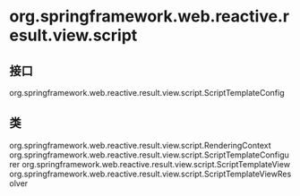 # org.springframework.web.reactive.result.view.script

## 接口

org.springframework.web.reactive.result.view.script.ScriptTemplateConfig

## 类

org.springframework.web.reactive.result.view.script.RenderingContext
org.springframework.web.reactive.result.view.script.ScriptTemplateConfigurer
org.springframework.web.reactive.result.view.script.ScriptTemplateView
org.springframework.web.reactive.result.view.script.ScriptTemplateViewResolver




